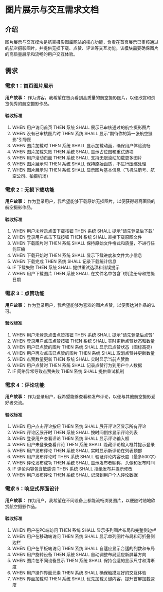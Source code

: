 # 图片展示与交互需求文档

## 介绍

图片展示与交互模块是航空摄影图库网站的核心功能，负责在首页展示已审核通过的航空摄影图片，并提供无损下载、点赞、评论等交互功能。该模块需要确保图片的高质量展示和流畅的用户交互体验。

## 需求

### 需求 1：首页图片展示

**用户故事：** 作为访客，我希望在首页看到高质量的航空摄影图片，以便欣赏和浏览优秀的航空摄影作品。

#### 验收标准
1. WHEN 用户访问首页 THEN 系统 SHALL 展示已审核通过的航空摄影图片
2. WHEN 没有已审核图片时 THEN 系统 SHALL 显示"期待你的第一张航空摄影"引导图
3. WHEN 图片加载时 THEN 系统 SHALL 显示加载动画，确保用户体验流畅
4. WHEN 图片加载失败 THEN 系统 SHALL 显示占位图和重试选项
5. WHEN 用户滚动页面 THEN 系统 SHALL 支持无限滚动加载更多图片
6. WHEN 图片展示时 THEN 系统 SHALL 保持原始画质，不进行压缩处理
7. WHEN 图片展示时 THEN 系统 SHALL 显示图片基本信息（飞机注册号、航空公司、拍摄机场）

### 需求 2：无损下载功能

**用户故事：** 作为登录用户，我希望能够下载原始无损图片，以便获得最高画质的航空摄影作品。

#### 验收标准
1. WHEN 用户未登录点击下载按钮 THEN 系统 SHALL 提示"请先登录后下载"
2. WHEN 登录用户点击下载按钮 THEN 系统 SHALL 直接下载原图文件
3. WHEN 下载图片时 THEN 系统 SHALL 保持原始文件格式和质量，不进行任何压缩
4. WHEN 下载开始时 THEN 系统 SHALL 显示下载进度和文件大小信息
5. WHEN 下载完成 THEN 系统 SHALL 记录下载统计信息
6. IF 下载失败 THEN 系统 SHALL 提供重试选项和错误提示
7. WHEN 用户下载图片 THEN 系统 SHALL 在文件名中包含飞机注册号和拍摄日期

### 需求 3：点赞功能

**用户故事：** 作为登录用户，我希望能够为喜欢的图片点赞，以便表达对作品的认可。

#### 验收标准
1. WHEN 用户未登录点击点赞按钮 THEN 系统 SHALL 提示"请先登录后点赞"
2. WHEN 登录用户点击点赞按钮 THEN 系统 SHALL 实时更新点赞状态和数量
3. WHEN 用户已点赞的图片 THEN 系统 SHALL 显示已点赞状态（图标高亮）
4. WHEN 用户再次点击已点赞的图片 THEN 系统 SHALL 取消点赞并更新数量
5. WHEN 点赞数量更新 THEN 系统 SHALL 实时显示当前点赞数
6. WHEN 用户点赞时 THEN 系统 SHALL 记录点赞行为到用户个人数据
7. IF 网络异常导致点赞失败 THEN 系统 SHALL 提供重试机制

### 需求 4：评论功能

**用户故事：** 作为登录用户，我希望能够查看和发布评论，以便与其他航空摄影爱好者交流。

#### 验收标准
1. WHEN 用户点击评论按钮 THEN 系统 SHALL 展开评论区显示所有评论
2. WHEN 评论区展开时 THEN 系统 SHALL 按时间倒序显示评论列表
3. WHEN 登录用户查看评论 THEN 系统 SHALL 显示评论输入框
4. WHEN 用户未登录查看评论 THEN 系统 SHALL 隐藏评论输入框并提示登录
5. WHEN 用户发布评论 THEN 系统 SHALL 实时显示新评论在列表顶部
6. WHEN 用户发布评论时 THEN 系统 SHALL 验证评论内容长度（最多500字）
7. WHEN 评论发布成功 THEN 系统 SHALL 显示发布者昵称、头像和发布时间
8. IF 评论内容包含敏感词 THEN 系统 SHALL 拒绝发布并提示修改
9. WHEN 用户发布评论 THEN 系统 SHALL 记录到用户个人评论数据

### 需求 5：响应式界面设计

**用户故事：** 作为用户，我希望在不同设备上都能流畅浏览图片，以便随时随地欣赏航空摄影作品。

#### 验收标准
1. WHEN 用户在PC端访问 THEN 系统 SHALL 显示多列图片布局和完整侧边栏
2. WHEN 用户在移动端访问 THEN 系统 SHALL 显示单列图片布局和可折叠侧边栏
3. WHEN 用户在平板端访问 THEN 系统 SHALL 自适应显示合适的列数和布局
4. WHEN 用户旋转设备 THEN 系统 SHALL 自动调整布局适应新屏幕方向
5. WHEN 图片在不同设备显示 THEN 系统 SHALL 保持合适的显示尺寸和清晰度
6. WHEN 用户操作界面元素 THEN 系统 SHALL 确保触摸友好的交互体验
7. WHEN 界面加载时 THEN 系统 SHALL 优先加载关键内容，提升首屏加载速度
